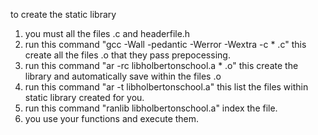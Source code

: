to create the static library
1. you must all the files .c and headerfile.h
2. run this command "gcc -Wall -pedantic -Werror -Wextra -c * .c" this create all the files .o that they pass prepocessing.
3. run this command "ar -rc libholbertonschool.a * .o" this create the library and automatically save within the files .o
4. run this command "ar -t libholbertonschool.a" this list the files within static library created for you.
5. run this command "ranlib libholbertonschool.a" index the file.
6. you use your functions and execute them.
